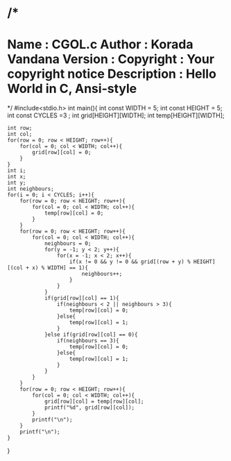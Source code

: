 /*
 ============================================================================
 Name        : CGOL.c
 Author      : Korada Vandana
 Version     :
 Copyright   : Your copyright notice
 Description : Hello World in C, Ansi-style
 ============================================================================
 */
#include<stdio.h>
int main(){
    int const WIDTH = 5;
    int const HEIGHT = 5;
    int const CYCLES =3 ;
    int grid[HEIGHT][WIDTH];
    int temp[HEIGHT][WIDTH];

    int row;
    int col;
    for(row = 0; row < HEIGHT; row++){
        for(col = 0; col < WIDTH; col++){
            grid[row][col] = 0;
        }
    }
    int i;
    int x;
    int y;
    int neighbours;
    for(i = 0; i < CYCLES; i++){
        for(row = 0; row < HEIGHT; row++){
            for(col = 0; col < WIDTH; col++){
                temp[row][col] = 0;
            }
        }
        for(row = 0; row < HEIGHT; row++){
            for(col = 0; col < WIDTH; col++){
                neighbours = 0;
                for(y = -1; y < 2; y++){
                    for(x = -1; x < 2; x++){
                        if(x != 0 && y != 0 && grid[(row + y) % HEIGHT][(col + x) % WIDTH] == 1){
                            neighbours++;
                        }
                    }
                }
                if(grid[row][col] == 1){
                    if(neighbours < 2 || neighbours > 3){
                        temp[row][col] = 0;
                    }else{
                        temp[row][col] = 1;
                    }
                }else if(grid[row][col] == 0){
                    if(neighbours == 3){
                        temp[row][col] = 0;
                    }else{
                        temp[row][col] = 1;
                    }
                }
            }
        }
        for(row = 0; row < HEIGHT; row++){
            for(col = 0; col < WIDTH; col++){
                grid[row][col] = temp[row][col];
                printf("%d", grid[row][col]);
            }
            printf("\n");
        }
        printf("\n");
    }
}
